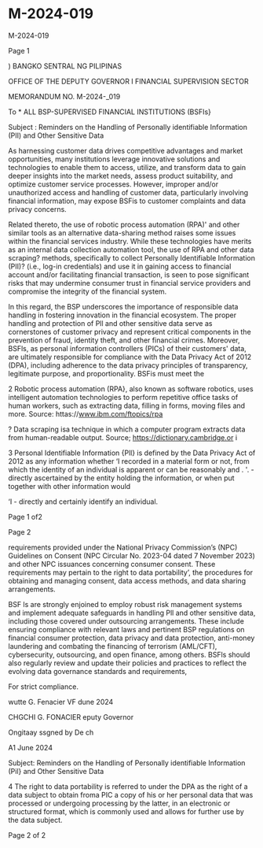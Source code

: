 # M-2024-019

M-2024-019

Page 1

) BANGKO SENTRAL NG PILIPINAS

OFFICE OF THE DEPUTY GOVERNOR I FINANCIAL SUPERVISION SECTOR

MEMORANDUM NO. M-2024-_019

To * ALL BSP-SUPERVISED FINANCIAL INSTITUTIONS (BSFIs}

Subject : Reminders on the Handling of Personally identifiable Information (PII) and Other Sensitive Data

As harnessing customer data drives competitive advantages and market opportunities, many institutions leverage innovative solutions and technologies to enable them to access, utilize, and transform data to gain deeper insights into the market needs, assess product suitability, and optimize customer service processes. However, improper and/or unauthorized access and handling of customer data, particularly involving financial information, may expose BSFis to customer complaints and data privacy concerns.

Related thereto, the use of robotic process automation (RPA)' and other similar tools as an alternative data-sharing method raises some issues within the financial services industry. While these technologies have merits as an internal data collection automation tool, the use of RPA and other data scraping? methods, specifically to collect Personally Identifiable Information (PII)? (i.e., log-in credentials) and use it in gaining access to financial account and/or facilitating financial transaction, is seen to pose significant risks that may undermine consumer trust in financial service providers and compromise the integrity of the financial system.

In this regard, the BSP underscores the importance of responsible data handling in fostering innovation in the financial ecosystem. The proper handling and protection of Pll and other sensitive data serve as cornerstones of customer privacy and represent critical components in the prevention of fraud, identity theft, and other financial crimes. Moreover, BSFls, as personal information controllers (PICs) of their customers' data, are ultimately responsible for compliance with the Data Privacy Act of 2012 (DPA), including adherence to the data privacy principles of transparency, legitimate purpose, and proportionality. BSFis must meet the

2 Robotic process automation (RPA}, also known as software robotics, uses intelligent automation technologies to perform repetitive office tasks of human workers, such as extracting data, filling in forms, moving files and more. Source: httas://www.ibm.com/ftopics/rpa

? Data scraping isa technique in which a computer program extracts data from human-readable output. Source; https://dictionary.cambridge.or i

3 Personal Identifiable Information {Pll} is defined by the Data Privacy Act of 2012 as any information whether ‘I recorded in a material form or not, from which the identity of an individual is apparent or can be reasonably and . '. -directly ascertained by the entity holding the information, or when put together with other information would

‘I - directly and certainly identify an individual.

Page 1 of2

Page 2

requirements provided under the National Privacy Commission’s (NPC) Guidelines on Consent (NPC Circular No. 2023-04 dated 7 November 2023) and other NPC issuances concerning consumer consent. These requirements may pertain to the right to data portability’, the procedures for obtaining and managing consent, data access methods, and data sharing arrangements.

BSF ls are strongly enjoined to employ robust risk management systems and implement adequate safeguards in handling Pll and other sensitive data, including those covered under outsourcing arrangements. These include ensuring compliance with relevant laws and pertinent BSP regulations on financial consumer protection, data privacy and data protection, anti-money laundering and combating the financing of terrorism (AML/CFT), cybersecurity, outsourcing, and open finance, among others. BSFls should also regularly review and update their policies and practices to reflect the evolving data governance standards and requirements,

For strict compliance.

wutte G. Fenacier VF dune 2024

CHGCHI G. FONACIER eputy Governor

Ongitaay ssgned by De ch

A1 June 2024

Subject: Reminders on the Handling of Personally identifiable Information (Pil} and Other Sensitive Data

4 The right to data portability is referred to under the DPA as the right of a data subject to obtain froma PIC a copy of his or her personal data that was processed or undergoing processing by the latter, in an electronic or structured format, which is commonly used and allows for further use by the data subject.

Page 2 of 2